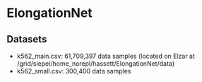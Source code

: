 # ElongationNet

## Datasets
* k562_main.csv: 61,709,397 data samples (located on Elzar at /grid/siepel/home_norepl/hassett/ElongationNet/data)
* k562_small.csv: 300,400 data samples
